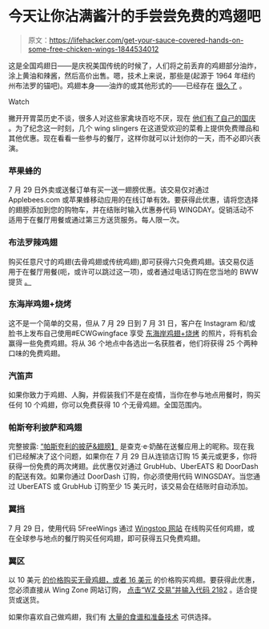 # 今天让你沾满酱汁的手尝尝免费的鸡翅吧

> 原文：<https://lifehacker.com/get-your-sauce-covered-hands-on-some-free-chicken-wings-1844534012>

这是全国鸡翅日——是庆祝美国传统的时候了，人们将之前丢弃的鸡翅部分油炸，涂上黄油和辣酱，然后高价出售。嗯，技术上来说，那些是(起源于 1964 年纽约州布法罗的锚吧)。鸡翅本身——油炸的或其他形式的——已经存在 [很久了](https://www.nationalchickencouncil.org/chicken-wing-history/#:~:text=Deep%2Dfried%20chicken%20wings%20have,her%20son%20and%20his%20friends.) 。

Watch

撇开开胃菜历史不谈，很多人对这些家禽块百吃不厌，现在 [他们有了自己的国庆](http://www.nationalchickenwingday.com/) 。为了纪念这一时刻，几个 wing slingers 在这道受欢迎的菜肴上提供免费赠品和其他优惠。现在看看一些参与的餐厅，这样你就可以计划你的一天，而不必即兴表演。

### 苹果蜂的

7 月 29 日外卖或送餐订单有买一送一翅膀优惠。该交易仅对通过 Applebees.com 或苹果蜂移动应用的在线订单有效。要获得此优惠，请将您选择的翅膀添加到您的购物车，并在结账时输入优惠券代码 WINGDAY。促销活动不适用于在餐厅用餐或通过第三方送货服务。每人限一次。

### **布法罗辣鸡翅**

购买任意尺寸的鸡翅(去骨鸡翅或传统鸡翅),即可获得六只免费鸡翅。该交易仅适用于在餐厅用餐(呃，或许可以跳过这一项)，或者通过电话订购在您当地的 BWW 提货 [。](https://www.buffalowildwings.com/)

### **东海岸鸡翅+烧烤**

这不是一个简单的交易，但从 7 月 29 日到 7 月 31 日，客户在 Instagram 和/或脸书上发布自己使用#ECWGwingface 享受 [东海岸鸡翅+烧烤](https://eastcoastwings.com/) 的照片，将有机会赢得一些免费鸡翅。将从 36 个地点中各选出一名获胜者，他们将获得 25 个两种口味的免费鸡翅。

### **汽笛声**

如果你致力于鸡翅、人胸，并假装我们不是在疫情，当你在参与地点用餐时，购买任何 10 个鸡翅，你可以免费获得 10 个无骨鸡翅。全国范围内。

### 帕斯夸利披萨和鸡翅

完整披露: [“帕斯夸利的披萨&翅膀】](https://www.prnewswire.com/news-releases/pasquallys-pizza--wings-celebrates-national-chicken-wing-day-with-free-wings-301101069.html) 是查克·e·奶酪在送餐应用上的昵称。现在我们已经解决了这个问题，如果你在 7 月 29 日从连锁店订购 15 美元或更多，你将获得一份免费的两次烤翅。此优惠仅对通过 GrubHub、UberEATS 和 DoorDash 的配送有效。如果你通过 DoorDash 订购，你必须使用代码 WINGSDAY。当您通过 UberEATS 或 GrubHub 订购至少 15 美元时，该交易会在结账时自动添加。

### **翼挡**

7 月 29 日，使用代码 5FreeWings 通过 [Wingstop 网站](https://www.wingstop.com/) 在线购买任何鸡翅，或在全球参与地点的餐厅购买任何鸡翅，即可获得五只免费鸡翅。

### 翼区

以 10 美元 [的价格购买无骨鸡翅，或者 16 美元](https://www.restaurantbusinessonline.com/marketing/new-promotions-take-flight-national-chicken-wing-day#page=3) 的价格购买鸡翅。要获得此优惠，您必须直接从 Wing Zone 网站订购， [点击“WZ 交易”并输入代码 2182](https://www.instagram.com/p/CDK3zoln1Iy/?utm_source=ig_web_copy_link) 。适合提货或送货。

如果你喜欢自己做鸡翅，我们有 [大量的食谱和准备技术](https://lifehacker.com/tag/chicken-wings) 可供选择。